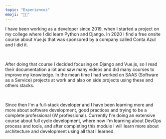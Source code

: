 ```yaml
---
topic: "Experiences"
emoji: "👨‍💻"
---
```


I have been working as a developer since 2019, when I started a project on my college where I did learn Python and Django. In 2020 I find a free onsite course about Vue.js that was sponsored by a company called Conta Azul and I did it.

<br/>

After doing that course I decided focusing on Django and Vue.js, so I read their documentation a lot and saw many videos and did many courses to improve my knowledge. In the mean time I had worked on SAAS (Software as a Service) projects at work and also on side projects using these and others stacks.

<br/>

Since then I'm a full-stack developer and I have been learning more and more about software development, good practices and trying to be a complete professional (W professional). Currently I'm doing an extensive course about full cycle development, where now I'm learning about DevOps process and tools, and after completing this module I will learn more about architecture and development using all that I learned.
